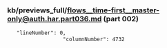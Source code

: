 ### kb/previews_full/flows__time-first__master-only@auth.har.part036.md (part 002)

```md
   "lineNumber": 0,
                  "columnNumber": 4732
   
```

```
